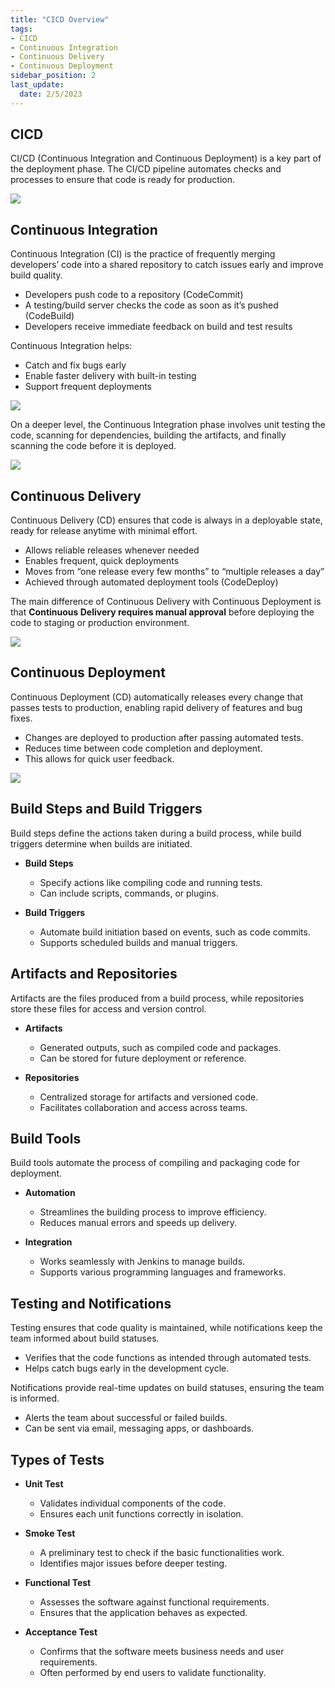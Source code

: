 ```yaml
---
title: "CICD Overview"
tags: 
- CICD
- Continuous Integration
- Continuous Delivery
- Continuous Deployment
sidebar_position: 2
last_update:
  date: 2/5/2023
---
```



## CICD 

CI/CD (Continuous Integration and Continuous Deployment) is a key part of the deployment phase. The CI/CD pipeline automates checks and processes to ensure that code is ready for production.

<div class="img-center"> 

![](/img/docs/Screenshot-2025-03-18-233118.png)

</div>


## Continuous Integration

Continuous Integration (CI) is the practice of frequently merging developers’ code into a shared repository to catch issues early and improve build quality.

- Developers push code to a repository (CodeCommit)
- A testing/build server checks the code as soon as it’s pushed (CodeBuild)
- Developers receive immediate feedback on build and test results

Continuous Integration helps:

- Catch and fix bugs early
- Enable faster delivery with built-in testing
- Support frequent deployments

<div class='img-center'>

![](/img/docs/1027-jenkins-cicd-continuous-integration.png)

</div>

On a deeper level, the Continuous Integration phase involves unit testing the code, scanning for dependencies, building the artifacts, and finally scanning the code before it is deployed.

![](/img/docs/12082024-jenkins-cicd-ci-deeper-level.png)


## Continuous Delivery

Continuous Delivery (CD) ensures that code is always in a deployable state, ready for release anytime with minimal effort.

- Allows reliable releases whenever needed
- Enables frequent, quick deployments
- Moves from “one release every few months” to “multiple releases a day”
- Achieved through automated deployment tools (CodeDeploy)

The main difference of Continuous Delivery with Continuous Deployment is that **Continuous Delivery requires manual approval** before deploying the code to staging or production environment.

<div class='img-center'>

![](/img/docs/1027-jenkins-cicd-continuous-delivery.png)

</div>


## Continuous Deployment

Continuous Deployment (CD) automatically releases every change that passes tests to production, enabling rapid delivery of features and bug fixes.

- Changes are deployed to production after passing automated tests.
- Reduces time between code completion and deployment.
- This allows for quick user feedback.

<div class='img-center'>

![](/img/docs/1027-jenkins-cicd-continuous-deployment.png)

</div>


## Build Steps and Build Triggers

Build steps define the actions taken during a build process, while build triggers determine when builds are initiated.

- **Build Steps**  
   - Specify actions like compiling code and running tests.  
   - Can include scripts, commands, or plugins.  

- **Build Triggers**  
   - Automate build initiation based on events, such as code commits.  
   - Supports scheduled builds and manual triggers.  


## Artifacts and Repositories

Artifacts are the files produced from a build process, while repositories store these files for access and version control.

- **Artifacts**  
   - Generated outputs, such as compiled code and packages.  
   - Can be stored for future deployment or reference.  

- **Repositories**  
   - Centralized storage for artifacts and versioned code.  
   - Facilitates collaboration and access across teams. 


## Build Tools

Build tools automate the process of compiling and packaging code for deployment.

- **Automation**  
   - Streamlines the building process to improve efficiency.  
   - Reduces manual errors and speeds up delivery.  

- **Integration**  
   - Works seamlessly with Jenkins to manage builds.  
   - Supports various programming languages and frameworks.  

## Testing and Notifications

Testing ensures that code quality is maintained, while notifications keep the team informed about build statuses.

  - Verifies that the code functions as intended through automated tests.  
  - Helps catch bugs early in the development cycle.  

Notifications provide real-time updates on build statuses, ensuring the team is informed.

  - Alerts the team about successful or failed builds.  
  - Can be sent via email, messaging apps, or dashboards.  

## Types of Tests

- **Unit Test**  
   - Validates individual components of the code.  
   - Ensures each unit functions correctly in isolation.  

- **Smoke Test**  
   - A preliminary test to check if the basic functionalities work.  
   - Identifies major issues before deeper testing.  

- **Functional Test**  
   - Assesses the software against functional requirements.  
   - Ensures that the application behaves as expected.  

- **Acceptance Test**  
   - Confirms that the software meets business needs and user requirements.  
   - Often performed by end users to validate functionality.  